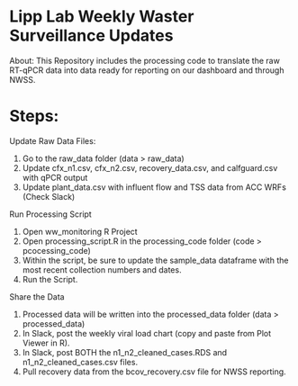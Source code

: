 # Lipp Lab Weekly Waster Surveillance Updates

About:
This Repository includes the processing code to translate the raw RT-qPCR data into data ready for reporting on our dashboard and through NWSS. 

# Steps: 

Update Raw Data Files:
1. Go to the raw_data folder (data > raw_data)
2. Update cfx_n1.csv, cfx_n2.csv, recovery_data.csv, and calfguard.csv with qPCR output
3. Update plant_data.csv with influent flow and TSS data from ACC WRFs (Check Slack)

Run Processing Script
1. Open ww_monitoring R Project
2. Open processing_script.R in the processing_code folder (code > pcocessing_code) 
3. Within the script, be sure to update the sample_data dataframe with the most recent collection numbers and dates. 
4. Run the Script. 

Share the Data
1. Processed data will be written into the processed_data folder (data > processed_data) 
2. In Slack, post the weekly viral load chart (copy and paste from Plot Viewer in R). 
3. In Slack, post BOTH the n1_n2_cleaned_cases.RDS and n1_n2_cleaned_cases.csv files.
4. Pull recovery data from the bcov_recovery.csv file for NWSS reporting.

